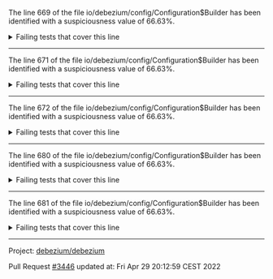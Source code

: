 The line 669 of the file io/debezium/config/Configuration$Builder has been identified with a suspiciousness value of 66.63%.

<details>
     <summary>Failing tests that cover this line</summary>

- `io.debezium.config.ConfigurationTest#defaultDdlFilterShouldFilterOutRdsMonitorStatements`
- `io.debezium.config.ConfigurationTest#shouldAllowNewColumnFilterExcludeListConfiguration`
- `io.debezium.config.ConfigurationTest#defaultDdlFilterShouldFilterOutMySqlInlineComments`
- `io.debezium.config.ConfigurationTest#shouldThrowValidationOnDuplicateColumnFilterConfiguration`
- `io.debezium.config.ConfigurationTest#shouldAllowNewColumnFilterIncludeListConfiguration`
- `io.debezium.config.ConfigurationTest#defaultDdlFilterShouldFilterOutRdsHeartbeatInsert`
- `io.debezium.config.ConfigurationTest#shouldThrowValidationOnDuplicateOldColumnFilterConfiguration`
- `io.debezium.config.ConfigurationTest#testMsgKeyColumnsFieldRegexValidation`
- `io.debezium.config.ConfigurationTest#testMsgKeyColumnsField`
- `io.debezium.config.ConfigurationTest#defaultDdlFilterShouldFilterOutFlushRelayLogs`
- `io.debezium.relational.mapping.ColumnMappersTest#shouldTruncateStrings`
- `io.debezium.config.ConfigurationTest#shouldCreateInternalFields`
- `io.debezium.config.ConfigurationTest#shouldThrowValidationOnDuplicateOldColumnFilterConfigurationOld`
- `io.debezium.relational.mapping.ColumnMappersTest#shouldNotFindMapperForUnmatchedColumn`
- `io.debezium.config.ConfigurationTest#testServerNameValidation`
- `io.debezium.relational.mapping.ColumnMappersTest#shouldMaskStringsToFixedLength`
- `io.debezium.config.ConfigurationTest#defaultDdlFilterShouldFilterOutRdsSysinfoStatements`
</details>

***

The line 671 of the file io/debezium/config/Configuration$Builder has been identified with a suspiciousness value of 66.63%.

<details>
     <summary>Failing tests that cover this line</summary>

- `io.debezium.config.ConfigurationTest#defaultDdlFilterShouldFilterOutRdsMonitorStatements`
- `io.debezium.config.ConfigurationTest#shouldAllowNewColumnFilterExcludeListConfiguration`
- `io.debezium.config.ConfigurationTest#defaultDdlFilterShouldFilterOutMySqlInlineComments`
- `io.debezium.config.ConfigurationTest#shouldThrowValidationOnDuplicateColumnFilterConfiguration`
- `io.debezium.config.ConfigurationTest#shouldAllowNewColumnFilterIncludeListConfiguration`
- `io.debezium.config.ConfigurationTest#defaultDdlFilterShouldFilterOutRdsHeartbeatInsert`
- `io.debezium.config.ConfigurationTest#shouldThrowValidationOnDuplicateOldColumnFilterConfiguration`
- `io.debezium.config.ConfigurationTest#testMsgKeyColumnsFieldRegexValidation`
- `io.debezium.config.ConfigurationTest#testMsgKeyColumnsField`
- `io.debezium.config.ConfigurationTest#defaultDdlFilterShouldFilterOutFlushRelayLogs`
- `io.debezium.relational.mapping.ColumnMappersTest#shouldTruncateStrings`
- `io.debezium.config.ConfigurationTest#shouldCreateInternalFields`
- `io.debezium.config.ConfigurationTest#shouldThrowValidationOnDuplicateOldColumnFilterConfigurationOld`
- `io.debezium.relational.mapping.ColumnMappersTest#shouldNotFindMapperForUnmatchedColumn`
- `io.debezium.config.ConfigurationTest#testServerNameValidation`
- `io.debezium.relational.mapping.ColumnMappersTest#shouldMaskStringsToFixedLength`
- `io.debezium.config.ConfigurationTest#defaultDdlFilterShouldFilterOutRdsSysinfoStatements`
</details>

***

The line 672 of the file io/debezium/config/Configuration$Builder has been identified with a suspiciousness value of 66.63%.

<details>
     <summary>Failing tests that cover this line</summary>

- `io.debezium.config.ConfigurationTest#defaultDdlFilterShouldFilterOutRdsMonitorStatements`
- `io.debezium.config.ConfigurationTest#shouldAllowNewColumnFilterExcludeListConfiguration`
- `io.debezium.config.ConfigurationTest#defaultDdlFilterShouldFilterOutMySqlInlineComments`
- `io.debezium.config.ConfigurationTest#shouldThrowValidationOnDuplicateColumnFilterConfiguration`
- `io.debezium.config.ConfigurationTest#shouldAllowNewColumnFilterIncludeListConfiguration`
- `io.debezium.config.ConfigurationTest#defaultDdlFilterShouldFilterOutRdsHeartbeatInsert`
- `io.debezium.config.ConfigurationTest#shouldThrowValidationOnDuplicateOldColumnFilterConfiguration`
- `io.debezium.config.ConfigurationTest#testMsgKeyColumnsFieldRegexValidation`
- `io.debezium.config.ConfigurationTest#testMsgKeyColumnsField`
- `io.debezium.config.ConfigurationTest#defaultDdlFilterShouldFilterOutFlushRelayLogs`
- `io.debezium.relational.mapping.ColumnMappersTest#shouldTruncateStrings`
- `io.debezium.config.ConfigurationTest#shouldCreateInternalFields`
- `io.debezium.config.ConfigurationTest#shouldThrowValidationOnDuplicateOldColumnFilterConfigurationOld`
- `io.debezium.relational.mapping.ColumnMappersTest#shouldNotFindMapperForUnmatchedColumn`
- `io.debezium.config.ConfigurationTest#testServerNameValidation`
- `io.debezium.relational.mapping.ColumnMappersTest#shouldMaskStringsToFixedLength`
- `io.debezium.config.ConfigurationTest#defaultDdlFilterShouldFilterOutRdsSysinfoStatements`
</details>

***

The line 680 of the file io/debezium/config/Configuration$Builder has been identified with a suspiciousness value of 66.63%.

<details>
     <summary>Failing tests that cover this line</summary>

- `io.debezium.config.ConfigurationTest#defaultDdlFilterShouldFilterOutRdsMonitorStatements`
- `io.debezium.config.ConfigurationTest#shouldAllowNewColumnFilterExcludeListConfiguration`
- `io.debezium.config.ConfigurationTest#defaultDdlFilterShouldFilterOutMySqlInlineComments`
- `io.debezium.config.ConfigurationTest#shouldThrowValidationOnDuplicateColumnFilterConfiguration`
- `io.debezium.config.ConfigurationTest#shouldAllowNewColumnFilterIncludeListConfiguration`
- `io.debezium.config.ConfigurationTest#defaultDdlFilterShouldFilterOutRdsHeartbeatInsert`
- `io.debezium.config.ConfigurationTest#shouldThrowValidationOnDuplicateOldColumnFilterConfiguration`
- `io.debezium.config.ConfigurationTest#testMsgKeyColumnsFieldRegexValidation`
- `io.debezium.config.ConfigurationTest#testMsgKeyColumnsField`
- `io.debezium.config.ConfigurationTest#defaultDdlFilterShouldFilterOutFlushRelayLogs`
- `io.debezium.relational.mapping.ColumnMappersTest#shouldTruncateStrings`
- `io.debezium.config.ConfigurationTest#shouldCreateInternalFields`
- `io.debezium.config.ConfigurationTest#shouldThrowValidationOnDuplicateOldColumnFilterConfigurationOld`
- `io.debezium.relational.mapping.ColumnMappersTest#shouldNotFindMapperForUnmatchedColumn`
- `io.debezium.config.ConfigurationTest#testServerNameValidation`
- `io.debezium.relational.mapping.ColumnMappersTest#shouldMaskStringsToFixedLength`
- `io.debezium.config.ConfigurationTest#defaultDdlFilterShouldFilterOutRdsSysinfoStatements`
</details>

***

The line 681 of the file io/debezium/config/Configuration$Builder has been identified with a suspiciousness value of 66.63%.

<details>
     <summary>Failing tests that cover this line</summary>

- `io.debezium.config.ConfigurationTest#defaultDdlFilterShouldFilterOutRdsMonitorStatements`
- `io.debezium.config.ConfigurationTest#shouldAllowNewColumnFilterExcludeListConfiguration`
- `io.debezium.config.ConfigurationTest#defaultDdlFilterShouldFilterOutMySqlInlineComments`
- `io.debezium.config.ConfigurationTest#shouldThrowValidationOnDuplicateColumnFilterConfiguration`
- `io.debezium.config.ConfigurationTest#shouldAllowNewColumnFilterIncludeListConfiguration`
- `io.debezium.config.ConfigurationTest#defaultDdlFilterShouldFilterOutRdsHeartbeatInsert`
- `io.debezium.config.ConfigurationTest#shouldThrowValidationOnDuplicateOldColumnFilterConfiguration`
- `io.debezium.config.ConfigurationTest#testMsgKeyColumnsFieldRegexValidation`
- `io.debezium.config.ConfigurationTest#testMsgKeyColumnsField`
- `io.debezium.config.ConfigurationTest#defaultDdlFilterShouldFilterOutFlushRelayLogs`
- `io.debezium.relational.mapping.ColumnMappersTest#shouldTruncateStrings`
- `io.debezium.config.ConfigurationTest#shouldCreateInternalFields`
- `io.debezium.config.ConfigurationTest#shouldThrowValidationOnDuplicateOldColumnFilterConfigurationOld`
- `io.debezium.relational.mapping.ColumnMappersTest#shouldNotFindMapperForUnmatchedColumn`
- `io.debezium.config.ConfigurationTest#testServerNameValidation`
- `io.debezium.relational.mapping.ColumnMappersTest#shouldMaskStringsToFixedLength`
- `io.debezium.config.ConfigurationTest#defaultDdlFilterShouldFilterOutRdsSysinfoStatements`
</details>

***

Project: [debezium/debezium](https://github.com/debezium/debezium)

Pull Request [#3446](https://github.com/debezium/debezium/pull/3446) updated at: Fri Apr 29 20:12:59 CEST 2022